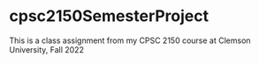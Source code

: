 # cpsc2150SemesterProject
This is a class assignment from my CPSC 2150 course at Clemson University, Fall 2022 

